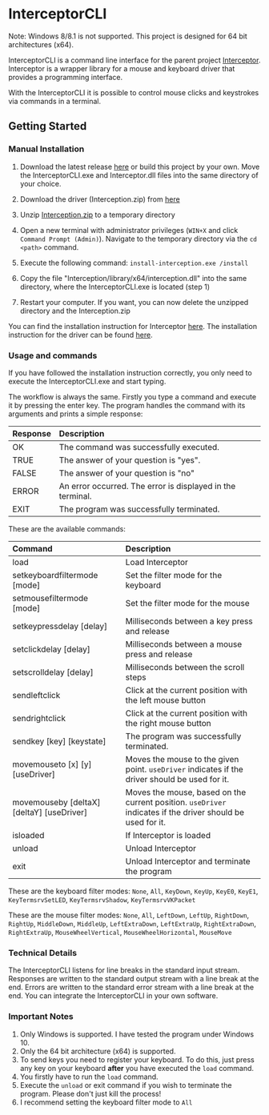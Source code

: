 # InterceptorCLI

Note: Windows 8/8.1 is not supported. This project is designed for 64 bit architectures (x64).

InterceptorCLI is a command line interface for the parent project [Interceptor](https://github.com/jasonpang/Interceptor).  Interceptor is a wrapper library for a mouse and keyboard driver that provides a programming interface.

With the InterceptorCLI it is possible to control mouse clicks and keystrokes via commands in a terminal.

## Getting Started

### Manual Installation

1. Download the latest release [here](https://github.com/Tebros/InterceptorCLI/releases/latest) or build this project by your own. Move the InterceptorCLI.exe and Interceptor.dll files into the same directory of your choice.

2. Download the driver (Interception.zip) from [here](https://github.com/oblitum/Interception/releases/tag/v1.0.1)

3. Unzip [Interception.zip](https://github.com/oblitum/Interception/releases/download/v1.0.1/Interception.zip) to a temporary directory

4. Open a new terminal with administrator privileges (`WIN+X` and click `Command Prompt (Admin)`). Navigate to the temporary directory via the `cd <path>` command.

5. Execute the following command: `install-interception.exe /install`

6. Copy the file "Interception/library/x64/interception.dll" into the same directory, where the InterceptorCLI.exe is located (step 1)

7. Restart your computer. If you want, you can now delete the unzipped directory and the Interception.zip

You can find the installation instruction for Interceptor [here](https://github.com/jasonpang/Interceptor/blob/master/README.md). The installation instruction for the driver can be found [here](https://github.com/oblitum/Interception/blob/v1.0.1/README.md).

### Usage and commands

If you have followed the installation instruction correctly, you only need to execute the InterceptorCLI.exe and start typing.

The workflow is always the same. Firstly you type a command and execute it by pressing the enter key. The program handles the command with its arguments and prints a simple response:

| Response | Description |
|:--|:--|
| OK | The command was successfully executed. |
| TRUE | The answer of your question is "yes". |
| FALSE | The answer of your question is "no" |
| ERROR | An error occurred. The error is displayed in the terminal. |
| EXIT | The program was successfully terminated. |

These are the available commands:

| Command | Description |
|:--|:--|
| load | Load Interceptor |
| setkeyboardfiltermode [mode] | Set the filter mode for the keyboard |
| setmousefiltermode [mode] | Set the filter mode for the mouse |
| setkeypressdelay [delay] | Milliseconds between a key press and release |
| setclickdelay [delay] | Milliseconds between a mouse press and release |
| setscrolldelay [delay] | Milliseconds between the scroll steps |
| sendleftclick | Click at the current position with the left mouse button |
| sendrightclick | Click at the current position with the right mouse button |
| sendkey [key] [keystate] | The program was successfully terminated. |
| movemouseto [x] [y] [useDriver] | Moves the mouse to the given point. `useDriver` indicates if the driver should be used for it. |
| movemouseby [deltaX] [deltaY] [useDriver] | Moves the mouse, based on the current position. `useDriver` indicates if the driver should be used for it. |
| isloaded | If Interceptor is loaded |
| unload | Unload Interceptor |
| exit | Unload Interceptor and terminate the program |

These are the keyboard filter modes: `None`, `All`, `KeyDown`, `KeyUp`, `KeyE0`, `KeyE1`, `KeyTermsrvSetLED`, `KeyTermsrvShadow`, `KeyTermsrvVKPacket`

These are the mouse filter modes: `None`, `All`, `LeftDown`, `LeftUp`, `RightDown`, `RightUp`, `MiddleDown`, `MiddleUp`, `LeftExtraDown`, `LeftExtraUp`, `RightExtraDown`, `RightExtraUp`, `MouseWheelVertical`, `MouseWheelHorizontal`, `MouseMove`


### Technical Details

The InterceptorCLI listens for line breaks in the standard input stream. Responses are written to the standard output stream with a line break at the end. Errors are written to the standard error stream with a line break at the end.
You can integrate the InterceptorCLI in your own software. 

### Important Notes

1. Only Windows is  supported. I have tested the program under Windows 10.
2. Only the 64 bit architecture (x64) is supported. 
3. To send keys you need to register your keyboard. To do this, just press any key on your keyboard **after** you have executed the `load` command.
4. You firstly have to run the `load` command.
5. Execute the `unload` or exit command if you wish to terminate the program. Please don't just kill the process!
6. I recommend setting the keyboard filter mode to `All`